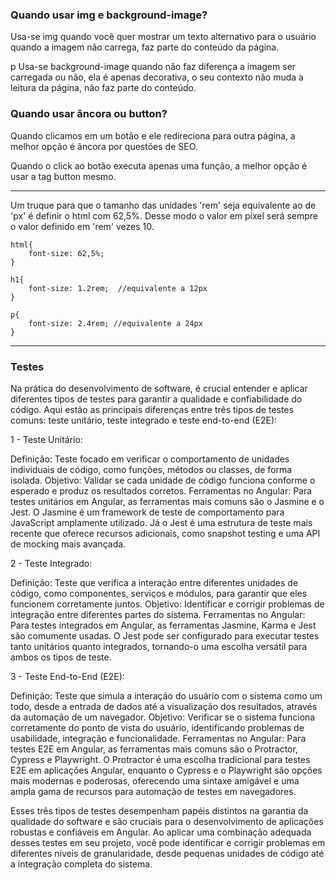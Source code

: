  ### Quando usar img e background-image?
 
 <p> Usa-se img quando você quer mostrar um texto alternativo para o usuário quando a imagem não carrega, faz parte do conteúdo da página.</p>p
  Usa-se background-image quando não faz diferença a imagem ser carregada ou não, ela é apenas decorativa, o seu contexto não muda a leitura da página, não faz parte do conteúdo.<br>

### Quando usar âncora ou button?

<p>Quando clicamos em um botão e ele redireciona para outra página, a melhor opção é âncora por questões de SEO.</p>
Quando o click ao botão executa apenas uma função, a melhor opção é usar a tag button mesmo.<br>

--- 

<p>Um truque para que o tamanho das unidades 'rem' seja equivalente ao de 'px' é definir
o html com 62,5%.
Desse modo o valor em píxel será sempre o valor definido em 'rem' vezes 10.</p>

```
html{
    font-size: 62,5%;
}

h1{
    font-size: 1.2rem;  //equivalente a 12px
}

p{
    font-size: 2.4rem; //equivalente a 24px
}
```

--- 

### Testes

Na prática do desenvolvimento de software, é crucial entender e aplicar diferentes tipos de testes para garantir a qualidade e confiabilidade do código. Aqui estão as principais diferenças entre três tipos de testes comuns: teste unitário, teste integrado e teste end-to-end (E2E):

1 - Teste Unitário:

 Definição: Teste focado em verificar o comportamento de unidades individuais de código, como funções, métodos ou classes, de forma isolada.
 Objetivo: Validar se cada unidade de código funciona conforme o esperado e produz os resultados corretos.
 Ferramentas no Angular: Para testes unitários em Angular, as ferramentas mais comuns são o Jasmine e o Jest. O Jasmine é um framework de teste de comportamento para          JavaScript amplamente utilizado. Já o Jest é uma estrutura de teste mais recente que oferece recursos adicionais, como snapshot testing e uma API de mocking mais avançada.

2 - Teste Integrado:

Definição: Teste que verifica a interação entre diferentes unidades de código, como componentes, serviços e módulos, para garantir que eles funcionem corretamente juntos.
Objetivo: Identificar e corrigir problemas de integração entre diferentes partes do sistema.
Ferramentas no Angular: Para testes integrados em Angular, as ferramentas Jasmine, Karma e Jest são comumente usadas. O Jest pode ser configurado para executar testes tanto unitários quanto integrados, tornando-o uma escolha versátil para ambos os tipos de teste.

3 - Teste End-to-End (E2E):

Definição: Teste que simula a interação do usuário com o sistema como um todo, desde a entrada de dados até a visualização dos resultados, através da automação de um navegador.
Objetivo: Verificar se o sistema funciona corretamente do ponto de vista do usuário, identificando problemas de usabilidade, integração e funcionalidade.
Ferramentas no Angular: Para testes E2E em Angular, as ferramentas mais comuns são o Protractor, Cypress e Playwright. O Protractor é uma escolha tradicional para testes E2E em aplicações Angular, enquanto o Cypress e o Playwright são opções mais modernas e poderosas, oferecendo uma sintaxe amigável e uma ampla gama de recursos para automação de testes em navegadores.

Esses três tipos de testes desempenham papéis distintos na garantia da qualidade do software e são cruciais para o desenvolvimento de aplicações robustas e confiáveis em Angular. Ao aplicar uma combinação adequada desses testes em seu projeto, você pode identificar e corrigir problemas em diferentes níveis de granularidade, desde pequenas unidades de código até a integração completa do sistema.
